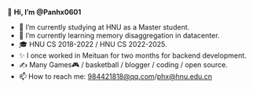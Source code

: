 👋 **Hi, I’m @Panhx0601**
- 🔭 I’m currently studying at HNU as a Master student.
- 🌱 I’m currently learning memory disaggregation in datacenter.
- 🎓 HNU CS 2018-2022 / HNU CS 2022-2025.
- ✨ I once worked in Meituan for two months for backend development.
- ✍ Many Games🎮 / basketball / blogger / coding / open source.
- 📫 How to reach me: [984421818@qq.com](mailto:984421818@qq.com)/[phx@hnu.edu.cn](mailto:phx@hnu.edu.cn)

<!---
Panhx0601/Panhx0601 is a ✨ special ✨ repository because its `README.md` (this file) appears on your GitHub profile.
You can click the Preview link to take a look at your changes.
--->

